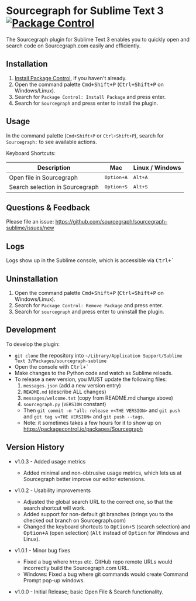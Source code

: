 # Sourcegraph for Sublime Text 3 [![Package Control](https://img.shields.io/packagecontrol/dt/Sourcegraph.svg)]()

The Sourcegraph plugin for Sublime Text 3 enables you to quickly open and search code on Sourcegraph.com easily and efficiently.

## Installation

1. [Install Package Control](https://packagecontrol.io/installation), if you haven't already.
1. Open the command palette <kbd>Cmd+Shift+P</kbd> (<kbd>Ctrl+Shift+P</kbd> on Windows/Linux).
2. Search for `Package Control: Install Package` and press enter.
3. Search for `Sourcegraph` and press enter to install the plugin.


## Usage

In the command palette (`Cmd+Shift+P` or `Ctrl+Shift+P`), search for `Sourcegraph:` to see available actions.

Keyboard Shortcuts:

| Description                     | Mac                 | Linux / Windows  |
|---------------------------------|---------------------|------------------|
| Open file in Sourcegraph        | <kbd>Option+A</kbd> | <kbd>Alt+A</kbd> |
| Search selection in Sourcegraph | <kbd>Option+S</kbd> | <kbd>Alt+S</kbd> |


## Questions & Feedback

Please file an issue: https://github.com/sourcegraph/sourcegraph-sublime/issues/new


## Logs

Logs show up in the Sublime console, which is accessible via <kbd>Ctrl+`</kbd>


## Uninstallation

1. Open the command palette <kbd>Cmd+Shift+P</kbd> (<kbd>Ctrl+Shift+P</kbd> on Windows/Linux).
2. Search for `Package Control: Remove Package` and press enter.
3. Search for `sourcegraph` and press enter to uninstall the plugin.


## Development

To develop the plugin:

- `git clone` the repository into `~/Library/Application Support/Sublime Text 3/Packages/sourcegraph-sublime`
- Open the console with <kbd>Ctrl+`</kbd>
- Make changes to the Python code and watch as Sublime reloads.
- To release a new version, you MUST update the following files:
  1. `messages.json` (add a new version entry)
  2. `README.md` (describe ALL changes)
  3. `messages/welcome.txt` (copy from README.md change above)
  4. `sourcegraph.py` (`VERSION` constant)
  - Then `git commit -m "all: release v<THE VERSION>` and `git push` and `git tag v<THE VERSION>` and `git push --tags`.
  - Note: it sometimes takes a few hours for it to show up on https://packagecontrol.io/packages/Sourcegraph


## Version History

- v1.0.3 - Added usage metrics
    - Added minimal and non-obtrusive usage metrics, which lets us at Sourcegraph better improve our editor extensions.

- v1.0.2 - Usability improvements
    - Adjusted the global search URL to the correct one, so that the search shortcut will work.
    - Added support for non-default git branches (brings you to the checked out branch on Sourcegraph.com)
    - Changed the keyboard shortcuts to <kbd>Option+S</kbd> (search selection) and <kbd>Option+A</kbd> (open selection) (<kbd>Alt</kbd> instead of <kbd>Option</kbd> for Windows and Linux).

- v1.0.1 - Minor bug fixes
    - Fixed a bug where `https` etc. GitHub repo remote URLs would incorrectly build the Sourcegraph.com URL.
    - Windows: Fixed a bug where git commands would create Command Prompt pop-up windows.

- v1.0.0 - Initial Release; basic Open File & Search functionality.
